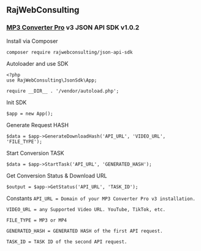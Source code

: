 ## RajWebConsulting

### [MP3 Converter Pro](https://shop.rajwebconsulting.com/store/converter-scripts) v3 JSON API SDK v1.0.2

Install via Composer

```
composer require rajwebconsulting/json-api-sdk
```

Autoloader and use SDK
```
<?php
use RajWebConsulting\JsonSdk\App;

require __DIR__ . '/vendor/autoload.php';
```

Init SDK
```
$app = new App();
```

Generate Request HASH
```
$data = $app->GenerateDownloadHash('API_URL', 'VIDEO_URL', 'FILE_TYPE');
```

Start Conversion TASK
```
$data = $app->StartTask('API_URL', 'GENERATED_HASH');
```

Get Conversion Status & Download URL
```
$output = $app->GetStatus('API_URL', 'TASK_ID');
```

Constants
`API_URL = Domain of your MP3 Converter Pro v3 installation.`

`VIDEO_URL = any Supported Video URL. YouTube, TikTok, etc.`

`FILE_TYPE = MP3 or MP4`

`GENERATED_HASH = GENERATED HASH of the first API request.`

`TASK_ID = TASK ID of the second API request.`

